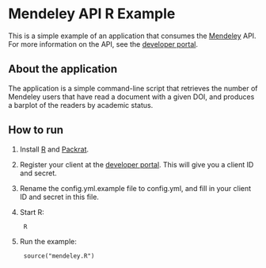 # Mendeley API R Example #

This is a simple example of an application that consumes the [Mendeley](http://www.mendeley.com) API.  For more information on the API, see the [developer portal](http://dev.mendeley.com).

## About the application ##

The application is a simple command-line script that retrieves the number of Mendeley users that have read a document with a given DOI, and produces a barplot of the readers by academic status.

## How to run ##

1. Install [R](http://www.r-project.org/) and [Packrat](http://rstudio.github.io/packrat/).
2. Register your client at the [developer portal](http://dev.mendeley.com).  This will give you a client ID and secret.
3. Rename the config.yml.example file to config.yml, and fill in your client ID and secret in this file.
4. Start R:

        R

5. Run the example:

		source("mendeley.R")
